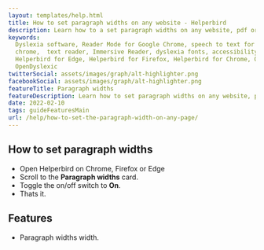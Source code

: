 ```yaml
---
layout: templates/help.html
title: How to set paragraph widths on any website - Helperbird
description: Learn how to a set paragraph widths on any website, pdf or app.
keywords:
  Dyslexia software, Reader Mode for Google Chrome, speech to text for chrome, Text to speech for
  chrome,  text reader, Immersive Reader, dyslexia fonts, accessibility software, dyslexia software,
  Helperbird for Edge, Helperbird for Firefox, Helperbird for Chrome, Opendyslexic for Chrome,
  OpenDyslexic
twitterSocial: assets/images/graph/alt-highlighter.png
facebookSocial: assets/images/graph/alt-highlighter.png
featureTitle: Paragraph widths
featureDescription: Learn how to set paragraph widths on any website, pdf or app.
date: 2022-02-10
tags: guideFeaturesMain
url: /help/how-to-set-the-paragraph-width-on-any-page/
---
```



## How to set paragraph widths

- Open Helperbird on Chrome, Firefox or Edge
- Scroll to the **Paragraph widths** card.
- Toggle the on/off switch to **On**.
- Thats it.

## Features

- Paragraph widths width.
